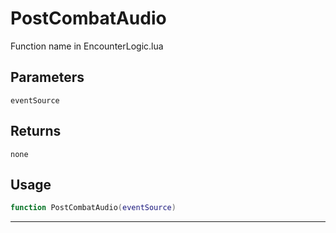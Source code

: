 # PostCombatAudio
Function name in EncounterLogic.lua
## Parameters
`eventSource`
## Returns
`none`
## Usage
```lua
function PostCombatAudio(eventSource)
```
---
